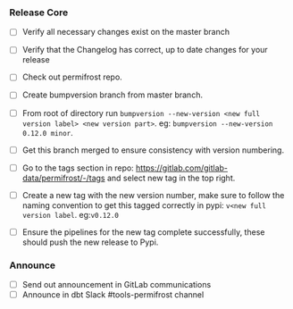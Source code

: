 ### Release Core
- [ ] Verify all necessary changes exist on the master branch
- [ ] Verify that the Changelog has correct, up to date changes for your release
- [ ] Check out permifrost repo.
- [ ] Create bumpversion branch from master branch.
- [ ] From root of directory run `bumpversion --new-version <new full version label> <new version part>`. eg: `bumpversion --new-version 0.12.0 minor`.
- [ ] Get this branch merged to ensure consistency with version numbering.
- [ ] Go to the tags section in repo: https://gitlab.com/gitlab-data/permifrost/-/tags and select new tag in the top right.
- [ ] Create a new tag with the new version number, make sure to follow the naming convention to get this tagged correctly in pypi: `v<new full version label`. eg:`v0.12.0`
- [ ] Ensure the pipelines for the new tag complete successfully, these should push the new release to Pypi.


### Announce
- [ ] Send out announcement in GitLab communications
- [ ] Announce in dbt Slack #tools-permifrost channel
